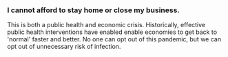 ### I cannot afford to stay home or close my business.

This is both a public health and economic crisis. Historically, effective public health interventions have enabled enable economies to get back to 'normal' faster and better. No one can opt out of this pandemic, but we can opt out of unnecessary risk of infection. 
